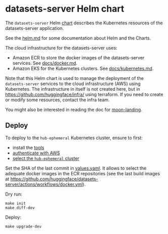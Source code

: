 # datasets-server Helm chart

The `datasets-server` Helm [chart](https://helm.sh/docs/topics/charts/) describes the Kubernetes resources of the datasets-server application.

See the [helm.md](../docs_to_notion/helm.md) for some documentation about Helm and the Charts.

The cloud infrastructure for the datasets-server uses:

- Amazon ECR to store the docker images of the datasets-server services. See [docs/docker.md](../docs_to_notion/docker.md).
- Amazon EKS for the Kubernetes clusters. See [docs/kubernetes.md](../docs_to_notion/kubernetes.md).

Note that this Helm chart is used to manage the deployment of the `datasets-server` services to the cloud infrastructure (AWS) using Kubernetes. The infrastructure in itself is not created here, but in https://github.com/huggingface/infra/ using terraform. If you need to create or modify some resources, contact the infra team.

You might also be interested in reading the doc for [moon-landing](https://github.com/huggingface/moon-landing/blob/main/infra/hub/README.md).

## Deploy

To deploy to the `hub-ephemeral` Kubernetes cluster, ensure to first:

- install the [tools](../docs_to_notion/tools.md)
- [authenticate with AWS](../docs_to_notion/authentication.md)
- [select the `hub-ephemeral` cluster](../docs_to_notion/kubernetes.md#cluster)

Set the SHA of the last commit in [values.yaml](./values.yaml). It allows to select the adequate docker images in the ECR repositories (see the last build images at https://github.com/huggingface/datasets-server/actions/workflows/docker.yml).

Dry run:

```shell
make init
make diff-dev
```

Deploy:

```shell
make upgrade-dev
```
